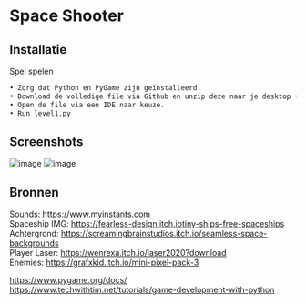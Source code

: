 # Space Shooter





## Installatie

Spel spelen

```bash
• Zorg dat Python en PyGame zijn geïnstalleerd. 
• Download de volledige file via Github en unzip deze naar je desktop (of plek naar keuze)
• Open de file via een IDE naar keuze.
• Run level1.py

```


    
## Screenshots

![image](https://github.com/Rac-Software-Development/inhaal-wp1-pygame-thomas-1064763/assets/143971067/d44481ce-f593-46a4-a934-7250aa4d28ed)
![image](https://github.com/Rac-Software-Development/inhaal-wp1-pygame-thomas-1064763/assets/143971067/ec899e78-ee2c-4ef9-be5c-a0f7cc510942)




## Bronnen

Sounds: https://www.myinstants.com  
Spaceship IMG: https://fearless-design.itch.iotiny-ships-free-spaceships  
Achtergrond: https://screamingbrainstudios.itch.io/seamless-space-backgrounds   
Player Laser: https://wenrexa.itch.io/laser2020?download    
Enemies: https://grafxkid.itch.io/mini-pixel-pack-3     

https://www.pygame.org/docs/    
https://www.techwithtim.net/tutorials/game-development-with-python


